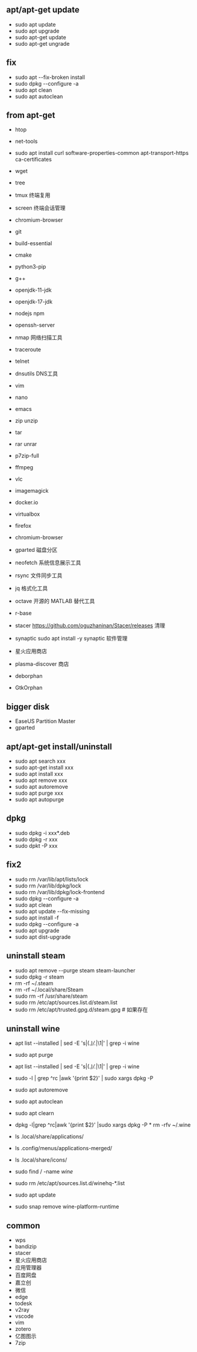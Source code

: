 ## apt/apt-get update
* sudo apt update
* sudo apt upgrade
* sudo apt-get update
* sudo apt-get ungrade

## fix
* sudo apt --fix-broken install
* sudo dpkg --configure -a
* sudo apt clean
* sudo apt autoclean

## from apt-get
* htop
* net-tools
* sudo apt install curl software-properties-common apt-transport-https ca-certificates
* wget
* tree
* tmux 终端复用
* screen 终端会话管理
* chromium-browser
  
* git
* build-essential
* cmake
* python3-pip
* g++
* openjdk-11-jdk
* openjdk-17-jdk
* nodejs npm

* openssh-server
* nmap 网络扫描工具
* traceroute
* telnet
* dnsutils DNS工具

* vim
* nano
* emacs

* zip unzip
* tar
* rar unrar
* p7zip-full

* ffmpeg
* vlc
* imagemagick

* docker.io
* virtualbox

* firefox
* chromium-browser

* gparted 磁盘分区
* neofetch 系统信息展示工具
* rsync 文件同步工具
* jq 格式化工具

* octave 开源的 MATLAB 替代工具
* r-base

* stacer https://github.com/oguzhaninan/Stacer/releases 清理
* synaptic sudo apt install -y synaptic 软件管理
* 星火应用商店
* plasma-discover 商店

* deborphan
* GtkOrphan

## bigger disk
* EaseUS Partition Master
* gparted


## apt/apt-get install/uninstall 
* sudo apt search xxx
* sudo apt-get install xxx
* sudo apt install xxx
* sudo apt remove xxx
* sudo apt autoremove
* sudo apt purge xxx
* sudo apt autopurge

## dpkg
* sudo dpkg -i xxx*.deb
* sudo dpkg -r xxx
* sudo dpkt -P xxx

## fix2

* sudo rm /var/lib/apt/lists/lock
* sudo rm /var/lib/dpkg/lock
* sudo rm /var/lib/dpkg/lock-frontend
* sudo dpkg --configure -a
* sudo apt clean
* sudo apt update --fix-missing
* sudo apt install -f
* sudo dpkg --configure -a
* sudo apt upgrade
* sudo apt dist-upgrade

## uninstall steam
* sudo apt remove --purge steam steam-launcher
* sudo dpkg -r steam
* rm -rf ~/.steam
* rm -rf ~/.local/share/Steam
* sudo rm -rf /usr/share/steam
* sudo rm /etc/apt/sources.list.d/steam.list
* sudo rm /etc/apt/trusted.gpg.d/steam.gpg  # 如果存在

## uninstall wine
* apt list --installed | sed -E 's|(.*)/.*|\1|' | grep -i wine
* sudo apt purge
* apt list --installed | sed -E 's|(.*)/.*|\1|' | grep -i wine
* sudo -l | grep ^rc |awk '{print $2}' | sudo xargs dpkg -P
* sudo apt autoremove 
* sudo apt autoclean 
* sudo apt clearn
* dpkg -l|grep ^rc|awk '{print $2}' |sudo xargs dpkg -P
​* rm -rfv ~/.wine
* ls .local/share/applications/
* ls .config/menus/applications-merged/
* ls .local/share/icons/
* sudo find / -name *wine*

* sudo rm /etc/apt/sources.list.d/winehq-*.list
* sudo apt update
* sudo snap remove wine-platform-runtime

## common
* wps
* bandizip
* stacer
* 星火应用商店
* 应用管理器
* 百度网盘
* 嘉立创
* 微信
* edge
* todesk
* v2ray
* vscode
* vim
* zotero
* 亿图图示
* 7zip
